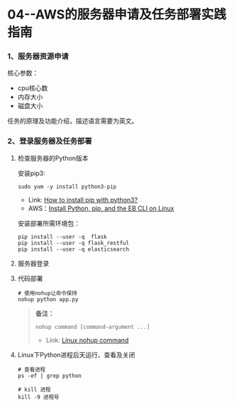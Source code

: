 # 04--AWS的服务器申请及任务部署实践指南



### **1、服务器资源申请**

核心参数：

- cpu核心数
- 内存大小
- 磁盘大小

任务的原理及功能介绍，描述语言需要为英文。



### **2、登录服务器及任务部署**

1. 检查服务器的Python版本

   安装pip3:

   ```shell
   sudo yum -y install python3-pip
   ```

   - Link:  [How to install pip with python3?](https://stackoverflow.com/questions/6587507/how-to-install-pip-with-python-3)
   - AWS：[Install Python, pip, and the EB CLI on Linux](https://docs.aws.amazon.com/elasticbeanstalk/latest/dg/eb-cli3-install-linux.html)

   安装部署所需环境包：

   ```shell
   pip install --user -q  flask
   pip install --user -q flask_restful
   pip install --user -q elasticsearch
   ```

2. 服务器登录

3. 代码部署

   ```shell
   # 使用nohup让命令保持
   nohup python app.py
   ```

   >**备注：**
   >
   >```shell 
   >nohup command [command-argument ...]
   >```
   >
   >- Link:  [Linux nohup command](https://www.computerhope.com/unix/unohup.htm)
   
4. Linux下Python进程后天运行、查看及关闭

   ```shell
   # 查看进程
   ps -ef | grep python
   
   # kill 进程
   kill -9 进程号
   ```

   



